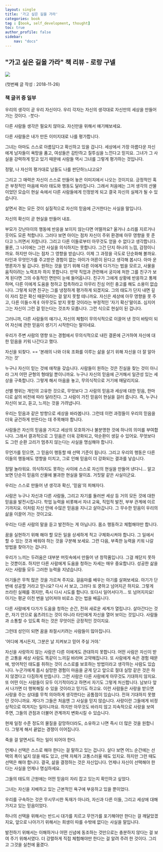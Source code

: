 ```yaml
---
layout: single
title: '가고 싶은 길을 가라'
categories: book
tag : [book, self_development, thought]
toc: true
author_profile: false
sidebar:
    nav: "docs"
---
```




## "가고 싶은 길을 가라" 책 리뷰 - 로랑 구넬
![](https://image.aladin.co.kr/product/436/96/cover500/8992378211_1.jpg)


(첫번째 글 작성 : 2018-11-26)


### 책 글귀 중 일부

우리의 생각이 곧 우리 자신이다. 우리 각자는 자신의 생각대로 자신만의 세상을 만들어 가는 것이다. -붓다-

다른 사람들 생각은 필요치 않아요. 자신만을 위해서 얘기해보세요.

다른 사람들은 내가 만든 이미지대로 나를 평가합니다.

그녀는 아마도 스스로 아름답다고 확신하고 있을 겁니다. 세상에서 가장 아름다운 자신에게 남자들이 욕망을 품고, 여성들은 감탄하고 질투심을 느낀다고 믿지요. 그녀가 그 사실을 강력하게 믿고 있기 때문에 사람들 역시 그녀를 그렇게 평가하는 것입니다.

정말, 나 자신의 평가대로 남들도 나를 판단하느냐고요?

그리고 그 매력은 자신이 스스로 만들어 놓은 이미지에서 나오는 것이지요. 긍정적인 혹은 부정적인 마음에 따라 태도와 행동도 달라집니다. 그래서 처음에는 그저 생각의 산물이었던 모습이 현실 속에서 다른 사람들에게 인정받게 되고 결국 자신의 실제가 될 수 있습니다.

살면서 겪는 모든 것이 실질적으로 자신의 믿음에 근거한다는 사실을 말입니다.

자신의 확신이 곧 현실을 만들어 내죠.

부모가 갓난아이의 행동에 반응을 보이지 않는다면 어떨까요? 울거나 소리를 지르거나 웃어도 모른 척합니다. 그러다 보면 아이는 점차 자신이 주위 환경에 아무 영향을 못 준다고 느끼면서 자랍니다. 그리고 다른 이들로부터 아무것도 얻을 수 없다고 생각합니다. 물론, 그 나이에는 그런 사실을 의식하지는 못합니다. 그건 단지 하나의 느낌, 감정이니까요. 하지만 아니는 점차 그 영향을 받습니다. 이제 그 과정을 극도로 단순화해 볼까요. 타인과 무엇인가를 주고받은 경험이 없는 아이가 어른이 된다고 생각해 봅시다. 아마 운명론자가 될 겁니다. 원하는 것을 얻기 위해 다른 이에게 다가가는 법을 모르고, 사물을 움직이려는 노력조차 하지 못합니다. 만약 직업과 관련해서 궁지에 처한 그를 친구가 보게 된다면 그의 수동적인 면만이 눈에 들어옵니다. 친구가 그에게 상황에 반응하고 통제하며, 다른 이에게 도움을 청하고 접촉하라고 아무리 진심 어린 충고를 해도 소용이 없습니다. 그렇게 되면 친구는 그를 냉정하게 평가하게 되겠지요. 그의 태도가 단지 내면 깊이 자리 잡은 확신 때문이라는 걸 알지 못할 테니까요. 자신은 세상에 아무 영향을 못 주고, 다른 이들ㅇ게ㅔ 아무것도 받지 못할 것이라는 부정적인 '자기 확신'말이죠. 심지어 그는 자신이 그런 걸 믿는다는 것조차 모릅니다. 그런 식으로 현실이 된 겁니다.

그러니까, 다른 사람들의 얘기나, 자신의 체험이 무의식적으로 이끌어 낸 것이 바탕이 되어 자신에 관한 믿음이 생기기 시작한다는 말이네요.

우리가 주변 사람의 영향 또는 경험에서 무의식적으로 내린 결론에 근거하여 자신에 대한 믿음을 키워 나간다고 했다.

자신을 되찾다. == '본래의 나와 더욱 조화를 이루는 삶을 살기 위해 자신을 더 잘 알아 가는 것'

누구나 자신이 믿는 것에 애착을 갖습니다. 사람들이 원하는 것은 진실을 찾는 것이 아니라 그저 어떤 균형의 형태일 뿐이니까요. 누구나 자신의 믿음에 근거해서 일관성 있는 세상을 구축합니다. 그렇게 해서 마음을 놓고, 무의식적으로 거기에 매달리지요.

선별 행위는 개인의 고유한 것으로, 무엇보다 그 사람의 믿음과 세상에 대한 믿음, 한마디로 삶의 비전에 따라 달라진다. 그 사람이 가진 믿음이 현실을 걸러 줍니다. 즉, 누구나 자신이 보고, 듣고, 느끼는 것을 가려냅니다.

우리는 믿음과 같은 방향으로 세상을 바라봅니다. 그런데 이런 과정들이 우리의 믿음을 더욱 굳건하게 만든다는 데 주목해야 합니다.

사람들은 자신의 믿음을 가지고 세상의 모호하거나 불분명한 것에 하나의 의미를 부여합니다. 그래서 결과적으로 그 믿음은 더욱 강화되고, 악순환이 생길 수 있어요.
무엇보다도 그런 순환 고리가 멈추지 않는다는 사실을 명심해야 합니다.

무언가를 믿으면, 그 믿음이 행동할 때 선택 기준이 됩니다. 그리고 우리의 행동은 다른 이들의 행동에도 영향을 미치고, 그로 인해 믿음이 더 강화되는 결과를 낳습니다.

정말 놀라워요. 의식하지도 못하는 사이에 스스로 자신의 현실을 만들어 낸다니… 알고 보면 단순히 믿음의 산물에 불과한 현실을 말이죠. 거짓말 같은 사실이군요.

우리는 스스로 만들어 낸 생각과 확신, '믿음'의 피해자다.

사람은 누구나 자신과 다른 사람들, 그리고 자기를 둘러싼 세상 등 거의 모든 것에 대한 믿음을 발전시킵니다. 학업 능력을 비롯해서 자녀 교육, 직업적 발전, 부부 관계에 이르기까지요. 이처럼 자신 안에 수많은 믿음을 지니고 살아갑니다. 그 무수한 믿음이 우리의 삶을 이끌어 가는 것이고요.

우리는 다른 사람의 말을 듣고 발전하는 게 아닙니다. 몸소 행동하고 체험해야만 합니다.

꿈을 실현하기 위해 해야 할 모든 일을 상세하게 적고 구체화시켜야 합니다. 그 일에서 할 수 있는 것과 배워야 하는 것을 구분해 보세요. 그런 다음, 부족한 능력을 키워 나갈 방법을 찾아가는 겁니다.

우리가 느끼는 두려움은 대부분 머릿속에서 만들어 낸 창작품입니다. 그걸 깨닫지 못하는 것뿐이죠. 하지만 다른 사람에게 도움을 청하는 자세는 매우 중요합니다. 성공한 삶을 사는 사람들 모두 그러한 능력을 지녔습니다.

아기들은 무척 많은 것을 가르쳐 주지요. 걸음마를 배우는 아기를 살펴보세요. 아기가 단번에 성공할 거라고 믿나요? 다시 서 보고, 그러다 또 쿵하고 넘어지곤 하지요. 그렇게 쓰라린 실패를 겪지만, 즉시 다시 시도를 합니다. 또다시 일어서다가…
또 넘어지지요! 아기는 평균 이천 번을 넘어져야 비로소 걷는 법을 배웁니다.

다른 사람에게 다가가 도움을 청하는 순간, 전혀 새로운 세계가 열립니다. 살아간다는 것은, 자기 안으로 움츠려드는 것이 아니라 타인에게 자신을 열어 보이는 것입니다. 사람들과 소통할 수 있도록 하는 것은 무엇이든 긍정적인 것이지요. 

그런데 성인이 되면 꿈을 좌절시키려는 사람들이 많아집니다.

'어디에 계시든지, 그분은 날 지켜보고 믿어 주실 거야.'

자신을 사랑하지 않는 사람은 다른 이에게도 관대하지 못합니다. 어떤 사람은 자신이 받은 고통을 세상 사람도 똑같이 느끼길 바라며 고약해집니다. 또 사람에게 속은 경험 때문에, 방어적인 태도를 취하는 것이 스스로를 보호하는 방법이라고 생각하는 사람도 있습니다. 누군가에게 몹시 실망한 경험이 마음을 굳게 닫고 앞으로 절대 실망 같은 것은 하지 않겠다고 다짐하게 만듭니다. 그런 사람은 다른 사람에게 아무것도 기대하지 않지요. 또 어떤 이는 사람들이 모두 이기적이라고 하면서 자기도 그렇게 처신합니다. 남보다 앞서 나가면 더 행복해질 수 있을 것이라고 믿기도 하고요. 이런 사람들은 사랑을 받으면 사랑을 주는 상대를 무척 의아하게 생각한다는 공톰점이 있습니다. 전혀 기대하지 못했던 것이니까요. 게다가 그들은  처음엔 그 사실을 믿지 않습니다. 사랑이란 그들에게 비정상적으로 여겨지는 일이니까요. 하지만 아무것도 바라지 않고 지속적으로 사랑을 보여 주면, 그들의 관점과 더불어 관계까지 변화시킬 수 있습니다.

현재 일정 수준 정도의 물질을 갈망하더라도, 소유하고 나면 즉시 더 많은 것을 원합니다. 그렇게 해서 끝없는 경쟁이 이어집니다.

죽을 걸 알면서도 하는 일이 되어야 한다.                               

언제나 선택은 스스로 해야 한다는 걸 말하고 있는 겁니다. 살다 보면 어느 순간에는 선택의 폭이 넓지 않을 때도 있고, 선택 자체가 고통스러울 때도 있지요. 하지만 그런 때도 선택은 해야 합니다. 결국, 삶을 결정하는 것은 자신입니다. 언제나 자신이 선택해야 한다는 사실을 언제나 
명심하세요.

그들의 태도의 근원에는 어떤 믿음이 자리 잡고 있는지 확인하고 싶었다.

그녀는 자신을 지배하고 있는 근본적인 욕구에 부응하고 있을 뿐이었다.

우리를 구속하는 것은 무시무시한 독재가 아니라, 자신과 다른 이들, 그리고 세상에 대해 가지고 있는 믿음이었다.

하나의 선택을 위해서는 반드시 대가를 치르고 무언가를 포기해야만 한다는 걸 깨달았겠지요, 앞으로 나아가기 위해서는 희생이 따를 수밖에 없다는 사실을 말입니다.

발전하기 위해서는 이해하거나 어떤 신념에 동조하는 것만으로는 충분하지 않다는 걸 보여 주기 위해서였다. 더 강렬하게 직접 체험해야만 한다는 걸 알려 주려 한 것이다. 그리고 그것을 실천에 옮겼다.


